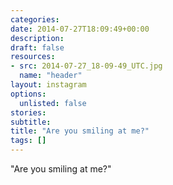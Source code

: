 ```yaml
---
categories:
date: 2014-07-27T18:09:49+00:00
description:
draft: false
resources:
- src: 2014-07-27_18-09-49_UTC.jpg
  name: "header"
layout: instagram
options:
  unlisted: false
stories:
subtitle:
title: "Are you smiling at me?"
tags: []
---
```


"Are you smiling at me?"
